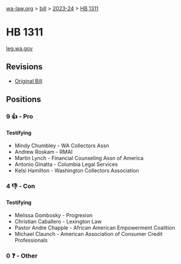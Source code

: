 [wa-law.org](/) > [bill](/bill/) > [2023-24](/bill/2023-24/) > [HB 1311](/bill/2023-24/hb/1311/)

# HB 1311
[leg.wa.gov](https://app.leg.wa.gov/billsummary?BillNumber=1311&Year=2023&Initiative=false)

## Revisions
* [Original Bill](1/)

## Positions
### 9 👍 - Pro
#### Testifying
* Mindy Chumbley - WA Collectors Assn
* Andrew Roskam - RMAI
* Martin Lynch - Financial Counseling Assn of America
* Antonio Ginatta - Columbia Legal Services
* Kelsi Hamilton - Washington Collectors Association

### 4 👎 - Con
#### Testifying
* Melissa  Gombosky  - Progrexion 
* Christian  Caballero  - Lexington Law
* Pastor Andre Chapple - African American Empowerment Coalition
* Michael  Claunch  - American Association of Consumer Credit Professionals 

### 0 ❓ - Other
